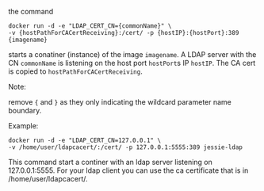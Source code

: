 
the command

    docker run -d -e "LDAP_CERT_CN={commonName}" \
    -v {hostPathForCACertReceiving}:/cert/ -p {hostIP}:{hostPort}:389 {imagename}
    
starts a conatiner (instance) of the image `imagename`. A LDAP server with the CN `commonName` is listening on the host port `hostPort`s IP `hostIP`. The CA cert is copied to `hostPathForCACertReceiving`.

Note:

remove `{` and `}` as they only indicating the wildcard parameter name boundary.


Example:

    docker run -d -e "LDAP_CERT_CN=127.0.0.1" \
    -v /home/user/ldapcacert/:/cert/ -p 127.0.0.1:5555:389 jessie-ldap

This command start a continer with an ldap server listening on 127.0.0.1:5555. For your ldap client you can use the ca certificate that is in /home/user/ldapcacert/.
